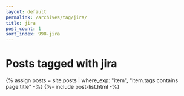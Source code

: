 ```yaml
---
layout: default
permalink: /archives/tag/jira/
title: jira
post_count: 1
sort_index: 998-jira
---
```

<h1 class="page-heading">Posts tagged with jira</h1>
{% assign posts = site.posts | where_exp: "item", "item.tags contains page.title" -%}
{%- include post-list.html -%}
